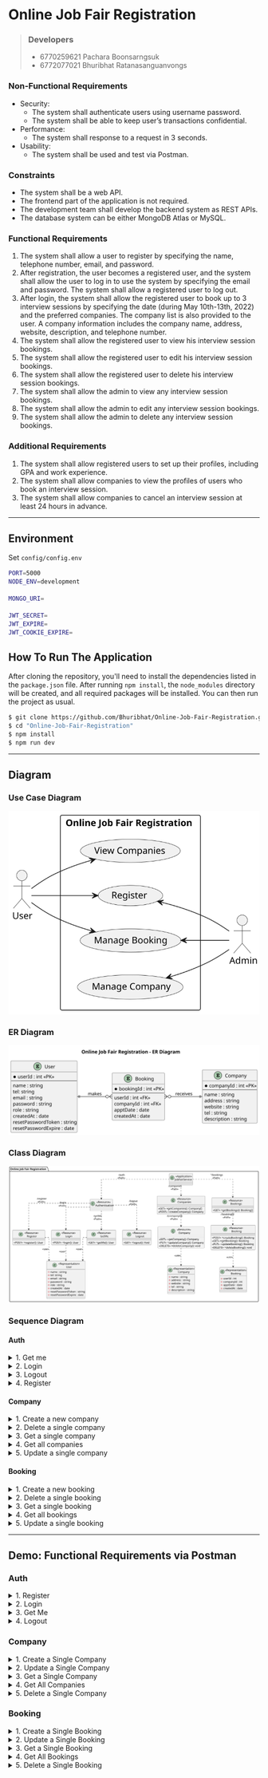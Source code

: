 # Online Job Fair Registration

> ### Developers
>
> - 6770259621 Pachara Boonsarngsuk 
> - 6772077021 Bhuribhat Ratanasanguanvongs

### Non-Functional Requirements

- Security:
    - The system shall authenticate users using username password.
    - The system shall be able to keep user’s transactions confidential.
- Performance:
    - The system shall response to a request in 3 seconds.
- Usability:
    - The system shall be used and test via Postman.

### Constraints

- The system shall be a web API.
- The frontend part of the application is not required.
- The development team shall develop the backend system as REST APIs.
- The database system can be either MongoDB Atlas or MySQL.

### Functional Requirements

1. The system shall allow a user to register by specifying the name, telephone number, email, and password.
2. After registration, the user becomes a registered user, and the system shall allow the user to log in to use the system by specifying the email and password. The system shall allow a registered user to log out.
3. After login, the system shall allow the registered user to book up to 3 interview sessions by specifying the date (during May 10th-13th, 2022) and the preferred companies. The company list is also provided to the user. A company information includes the company name, address, website, description, and telephone number.
4. The system shall allow the registered user to view his interview session bookings.
5. The system shall allow the registered user to edit his interview session bookings.
6. The system shall allow the registered user to delete his interview session bookings.
7. The system shall allow the admin to view any interview session bookings.
8. The system shall allow the admin to edit any interview session bookings.
9. The system shall allow the admin to delete any interview session bookings.

### Additional Requirements

1. The system shall allow registered users to set up their profiles, including GPA and work experience.
2. The system shall allow companies to view the profiles of users who book an interview session.
3. The system shall allow companies to cancel an interview session at least 24 hours in advance.

---

## Environment

Set `config/config.env`

```bash
PORT=5000
NODE_ENV=development

MONGO_URI=

JWT_SECRET=
JWT_EXPIRE=
JWT_COOKIE_EXPIRE=
```

## How To Run The Application

After cloning the repository, you'll need to install the dependencies listed in the `package.json` file. After running `npm install`, the `node_modules` directory will be created, and all required packages will be installed. You can then run the project as usual.

```bash
$ git clone https://github.com/Bhuribhat/Online-Job-Fair-Registration.git
$ cd "Online-Job-Fair-Registration"
$ npm install
$ npm run dev
```

---

## Diagram

### Use Case Diagram

![Use Case Diagram](./assets/UML/UseCaseDiagram/usecasediagram.svg)

### ER Diagram

![ER Diagram](./assets/UML/ERDiagram/erdiagram.svg)

### Class Diagram

![Class Diagram](./assets/UML/CLassDiagram/classdiagram.svg)

### Sequence Diagram

<h4>Auth</h4>

<details><summary>1. Get me</summary>

![GetMe](./assets/UML/SequenceDiagram/Auth/Get%20Me%20(GET).svg)

</details>

<details><summary>2. Login</summary>

![Login](./assets/UML/SequenceDiagram/Auth/Login%20(POST).svg)

</details>

<details><summary>3. Logout</summary>

![Logout](./assets/UML/SequenceDiagram/Auth/Logout%20(GET).svg)

</details>

<details><summary>4. Register</summary>

![Register](./assets/UML/SequenceDiagram/Auth/Register%20(POST).svg)

</details>

<h4>Company</h4>

<details><summary>1. Create a new company</summary>

![Create a new company](./assets/UML/SequenceDiagram/Company/Manage%20Company%20(POST).svg)

</details>

<details><summary>2. Delete a single company</summary>

![Delete a single company](./assets/UML/SequenceDiagram/Company/Manage%20Company%20(DELETE).svg)

</details>

<details><summary>3. Get a single company</summary>

![Get a single company](./assets/UML/SequenceDiagram/Company/Manage%20Company%20(GET%20ONE).svg)

</details>

<details><summary>4. Get all companies</summary>

![Get all companies](./assets/UML/SequenceDiagram/Company/Manage%20Company%20(GET%20ALL).svg)

</details>

<details><summary>5. Update a single company</summary>

![Update a single company](./assets/UML/SequenceDiagram/Company/Manage%20Company%20(PUT).svg)

</details>

<h4>Booking</h4>

<details><summary>1. Create a new booking</summary>

![Create a single booking](./assets/UML/SequenceDiagram/Booking/Manage%20Booking%20(POST).svg)

</details>

<details><summary>2. Delete a single booking</summary>

![Delete a single booking](./assets/UML/SequenceDiagram/Booking/Manage%20Booking%20(DELETE).svg)

</details>

<details><summary>3. Get a single booking</summary>

![Get a single booking](./assets/UML/SequenceDiagram/Booking/Manage%20Booking%20(GET%20ONE).svg)

</details>

<details><summary>4. Get all bookings</summary>

![Get all bookings](./assets/UML/SequenceDiagram/Booking/Manage%20Booking%20(GET%20ALL).svg)

</details>

<details><summary>5. Update a single booking</summary>

![Update a single booking](./assets/UML/SequenceDiagram/Booking/Manage%20Booking%20(PUT).svg)

</details>

---

## __Demo:__ Functional Requirements via Postman

### Auth

<details><summary>1. Register</summary>

![User Register](./assets/TestFunction/user/register.png)

</details>

<details><summary>2. Login</summary>

![User Login](./assets/TestFunction/user/login.png)

</details>

<details><summary>3. Get Me</summary>

![User Get Me](./assets/TestFunction/user/getme.png)

</details>

<details><summary>4. Logout</summary>

![User Logout](./assets/TestFunction/user/logout.png)

</details>

### Company

<details><summary>1. Create a Single Company</summary>

![Create a Single Company](./assets/TestFunction/user/create_company.png)

</details>

<details><summary>2. Update a Single Company</summary>

![Update a Single Company](./assets/TestFunction/user/update_company.png)

</details>

<details><summary>3. Get a Single Company</summary>

![Get a Single Company](./assets/TestFunction/user/get_company.png)

</details>

<details><summary>4. Get All Companies</summary>

![Get All Companies](./assets/TestFunction/user/get_companies.png)

</details>

<details><summary>5. Delete a Single Company</summary>

![Delete a Single Company](./assets/TestFunction/user/delete_company.png)

</details>

### Booking

<!-- TODO -->
<details><summary>1. Create a Single Booking</summary>

![Create a Single Booking](./assets/TestFunction/user/create_booking.png)

</details>

<details><summary>2. Update a Single Booking</summary>

![Update a Single Booking](./assets/TestFunction/user/update_booking.png)

</details>

<details><summary>3. Get a Single Booking</summary>

![Get a Single Booking](./assets/TestFunction/user/get_booking.png)

</details>

<details><summary>4. Get All Bookings</summary>

![Get All Bookings](./assets/TestFunction/user/get_bookings.png)

</details>

<details><summary>5. Delete a Single Booking</summary>

![Delete a Single Booking](./assets/TestFunction/user/delete_booking.png)

</details>